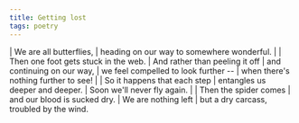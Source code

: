 ```yaml
---
title: Getting lost
tags: poetry
---
```


| We are all butterflies,
| heading on our way to somewhere wonderful.
|
| Then one foot gets stuck in the web.
| And rather than peeling it off
| and continuing on our way,
| we feel compelled to look further --
| when there's nothing further to see!
|
| So it happens that each step
| entangles us deeper and deeper.
| Soon we'll never fly again.
|
| Then the spider comes
| and our blood is sucked dry.
| We are nothing left
| but a dry carcass, troubled by the wind.
